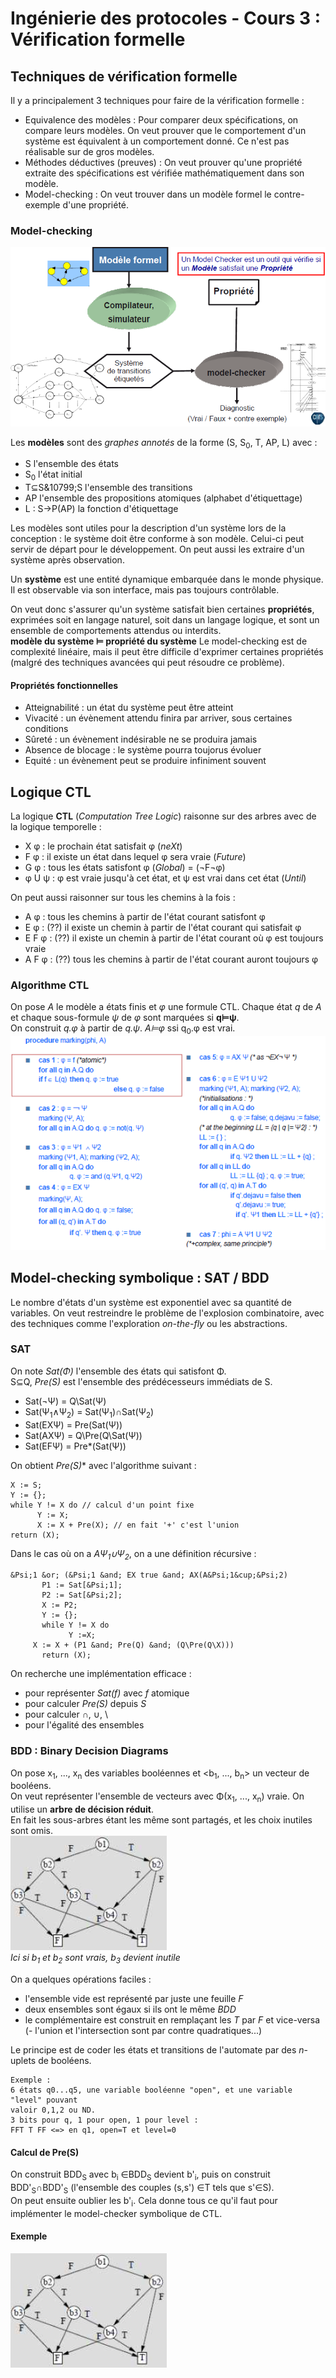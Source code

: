 # Ingénierie des protocoles - Cours 3 : Vérification formelle 

## Techniques de vérification formelle

Il y a principalement 3 techniques pour faire de la vérification formelle :

- Equivalence des modèles : Pour comparer deux spécifications, on compare leurs
modèles. On veut prouver que le comportement d'un système est équivalent à un
comportement donné. Ce n'est pas réalisable sur de gros modèles.  
- Méthodes déductives (preuves) : On veut prouver qu'une propriété extraite des
spécifications est vérifiée mathématiquement dans son modèle.
- Model-checking : On veut trouver dans un modèle formel le contre-exemple
d'une propriété.

### Model-checking

![schéma p8](img/cours3/3_01.png)

Les **modèles** sont des *graphes annotés* de la forme (S, S<sub>0</sub>,
T, AP, L) avec :

- S l'ensemble des états
- S<sub>0</sub> l'état initial
- T&sube;S&10799;S l'ensemble des transitions
- AP l'ensemble des propositions atomiques (alphabet d'étiquettage)
- L : S&rarr;P(AP) la fonction d'étiquettage

Les modèles sont utiles pour la description d'un système lors de la
conception : le système doit être conforme à son modèle. Celui-ci peut servir
de départ pour le développement. On peut aussi les extraire d'un système après
observation.  

Un **système** est une entité dynamique embarquée dans le monde physique. Il
est observable via son interface, mais pas toujours contrôlable.  

On veut donc s'assurer qu'un système satisfait bien certaines **propriétés**,
exprimées soit en langage naturel, soit dans un langage logique, et sont un
ensemble de comportements attendus ou interdits.  
**modèle du système &#8872; propriété du système**
Le model-checking est de complexité linéaire, mais il peut être difficile d'exprimer
certaines propriétés (malgré des techniques avancées qui peut résoudre ce
problème).


#### Propriétés fonctionnelles

- Atteignabilité : un état du système peut être atteint
- Vivacité : un évènement attendu finira par arriver, sous certaines conditions
- Sûreté : un évènement indésirable ne se produira jamais
- Absence de blocage : le système pourra toujorus évoluer
- Equité : un évènement peut se produire infiniment souvent

## Logique CTL

La logique **CTL** (*Computation Tree Logic*) raisonne sur des arbres avec de la
logique temporelle :

- X &phi; : le prochain état satisfait &phi; (*neXt*)
- F &phi; : il existe un état dans lequel &phi; sera vraie (*Future*)
- G &phi; : tous les états satisfont &phi; (*Global*) = (&not;F&not;&phi;)
- &phi; U &psi; : &phi; est vraie jusqu'à cet état, et &psi; est vrai dans cet état
(*Until*)

On peut aussi raisonner sur tous les chemins à la fois :

- A &phi; : tous les chemins à partir de l'état courant satisfont &phi;
- E &phi; : (??) il existe un chemin à partir de l'état courant qui satisfait &phi;
- E F &phi; : (??) il existe un chemin à partir de l'état courant où &phi; est
toujours vraie
- A F &phi; : (??) tous les chemins à partir de l'état courant auront toujours &phi;

### Algorithme CTL

On pose *A* le modèle a états finis et *&phi;* une formule CTL. Chaque état *q*
de *A* et chaque sous-formule *&psi;* de *&phi;* sont marquées si
**q&#8872;&psi;**.  
On construit *q.&phi;* à partir de *q.&psi;*. *A&#8872;&phi;* ssi
q<sub>0</sub>.&phi; est vrai.  
![schéma p31](img/cours3/3_02.png)

## Model-checking symbolique : SAT / BDD

Le nombre d'états d'un système est exponentiel avec sa quantité de variables.
On veut restreindre le problème de l'explosion combinatoire, avec des techniques
comme l'exploration *on-the-fly* ou les abstractions.

### SAT

On note *Sat(&Phi;)* l'ensemble des états qui satisfont &Phi;.  
S&sube;Q, *Pre(S)* est l'ensemble des prédécesseurs immédiats de S.  

- Sat(&not;&Psi;) = Q\Sat(&Psi;)
- Sat(&Psi;<sub>1</sub>&and;&Psi;<sub>2</sub>)
= Sat(&Psi;<sub>1</sub>)&cap;Sat(&Psi;<sub>2</sub>)
- Sat(EX&Psi;) = Pre(Sat(&Psi;))
- Sat(AX&Psi;) = Q\Pre(Q\Sat(&Psi;))
- Sat(EF&Psi;) = Pre*(Sat(&Psi;))

On obtient **Pre*(S)** avec l'algorithme suivant :
```
X := S;
Y := {};
while Y != X do // calcul d'un point fixe
      Y := X;
      X := X + Pre(X); // en fait '+' c'est l'union
return (X);
```

Dans le cas où on a *A&Psi;<sub>1</sub>&cup;&Psi;<sub>2</sub>*, on a une
définition récursive :  
```
&Psi;1 &or; (&Psi;1 &and; EX true &and; AX(A&Psi;1&cup;&Psi;2)
       P1 := Sat[&Psi;1];
       P2 := Sat[&Psi;2];
       X := P2;
       Y := {};
       while Y != X do
             Y :=X;
  	 X := X + (P1 &and; Pre(Q) &and; (Q\Pre(Q\X)))
       return (X);
```

On recherche une implémentation efficace :

- pour représenter *Sat(f)* avec *f* atomique
- pour calculer *Pre(S)* depuis *S*
- pour calculer &cap;, &cup;, \
- pour l'égalité des ensembles

### BDD : Binary Decision Diagrams

On pose x<sub>1</sub>, ..., x<sub>n</sub> des variables booléennes et
\<b<sub>1</sub>, ..., b<sub>n</sub>> un vecteur de booléens.  
On veut représenter l'ensemble de vecteurs avec &Phi;(x<sub>1</sub>, ...,
x<sub>n</sub>) vraie. On utilise un **arbre de décision réduit**.  
En fait les sous-arbres étant les même sont partagés, et les choix inutiles sont
omis.  
![schéma p40](img/cours3/3_03.png)  
*Ici si b<sub>1</sub> et b<sub>2</sub> sont vrais, b<sub>3</sub> devient
inutile*

On a quelques opérations faciles :

- l'ensemble vide est représenté par juste une feuille *F*
- deux ensembles sont égaux si ils ont le même *BDD*
- le complémentaire est construit en remplaçant les *T* par *F* et vice-versa
(- l'union et l'intersection sont par contre quadratiques...)

Le principe est de coder les états et transitions de l'automate par des *n*-uplets
de booléens.
```
Exemple :  
6 états q0...q5, une variable booléenne "open", et une variable "level" pouvant
valoir 0,1,2 ou ND.  
3 bits pour q, 1 pour open, 1 pour level :
FFT T FF <=> en q1, open=T et level=0
```

#### Calcul de Pre(S)

On construit BDD<sub>S</sub> avec b<sub>i</sub> &isin;BDD<sub>S</sub>
devient b'<sub>i</sub>, puis on construit
BDD'<sub>S</sub>&cap;BDD'<sub>S</sub> (l'ensemble des couples (s,s')
&isin;T tels que s'&isin;S).  
On peut ensuite oublier les b'<sub>i</sub>. Cela donne tous ce qu'il faut pour
implémenter le model-checker symbolique de CTL.

#### Exemple

![schéma p44](img/cours3/3_03.png)
